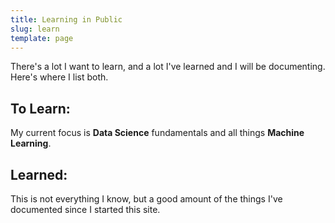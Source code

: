 ```yaml
---
title: Learning in Public
slug: learn
template: page
---
```


There's a lot I want to learn, and a lot I've learned and I will be documenting. Here's where I list both.

## To Learn:

My current focus is **Data Science** fundamentals and all things **Machine Learning**.

## Learned:

This is not everything I know, but a good amount of the things I've documented since I started this site.